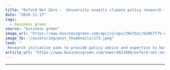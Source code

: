 ```yaml
---
title: "Oxford Net Zero -  University unveils climate policy research initiative"
date: "2020-11-17"
tags: 
  - business green
source: "business green"
image_url: "https://www.businessgreen.com/api/v1/wps/29efb2c/6a9b7f75-e973-41e7-a04f-889ffc046f92/4/oxford-university-has-deplayed-heat-software-cloud-service-desk-185x114.jpeg"
image_fp: "/assets/img/post_thumbnails/173.jpeg"
lead: "
 Research initiative aims to provide policy advice and expertise to businesses and policymakers on how to accelerate the global race to net zero emissions ..."
article_url: "https://www.businessgreen.com/news/4023460/oxford-net-zero-university-unveils-climate-policy-research-initiative"
---
```


---
